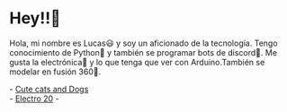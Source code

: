 <h1>Hey!!👋</h1>
<p>Hola, mi nombre es Lucas😃 y soy un aficionado de la tecnología. Tengo conocimiento de Python🐍 y también se programar bots de discord🤖. Me gusta la electrónica💾 y lo que tenga que ver con Arduino.También se modelar en fusión 360🎃.</p>
- <a href="https://top.gg/bot/808729367814864986">Cute cats and Dogs</a><br>
- <a href="https://www.youtube.com/channel/UCVgJ-5soZajPyQ3e0ifiLiQ">Electro 20</a>
-
<!--
**Luc-cr/Luc-cr** is a ✨ _special_ ✨ repository because its `README.md` (this file) appears on your GitHub profile.

Here are some ideas to get you started:

- 🔭 I’m currently working on ...
- 🌱 I’m currently learning ...
- 👯 I’m looking to collaborate on ...
- 🤔 I’m looking for help with ...
- 💬 Ask me about ...
- 📫 How to reach me: ...
- 😄 Pronouns: ...
- ⚡ Fun fact: ...
-->
